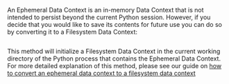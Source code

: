 An Ephemeral Data Context is an in-memory Data Context that is not intended to persist beyond the current Python session.  However, if you decide that you would like to save its contents for future use you can do so by converting it to a Filesystem Data Context:

```python title="Python" name="version-0.17.23 docs/docusaurus/versioned_docs/version-0.17.23/snippets/how_to_explicitly_instantiate_an_ephemeral_data_context.py convert_ephemeral_data_context_filesystem_data_context"
```

This method will initialize a Filesystem Data Context in the current working directory of the Python process that contains the Ephemeral Data Context.  For more detailed explanation of this method, please see our guide on [how to convert an ephemeral data context to a filesystem data context](/guides/setup/configuring_data_contexts/how_to_convert_an_ephemeral_data_context_to_a_filesystem_data_context.md)